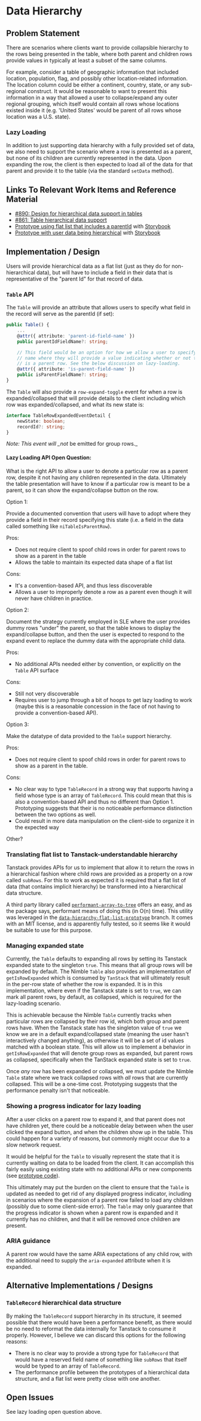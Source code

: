 # Data Hierarchy

## Problem Statement

There are scenarios where clients want to provide collapsible hierarchy to the rows being presented in the table, where both parent and children rows provide values in typically at least a subset of the same columns.

For example, consider a table of geographic information that included location, population, flag, and possibly other location-related information. The location column could be either a continent, country, state, or any sub-regional construct. It would be reasonable to want to present this information in a way that allowed a user to collapse/expand any outer regional grouping, which itself would contain all rows whose locations existed inside it (e.g. 'United States' would be parent of all rows whose location was a U.S. state).

### Lazy Loading

In addition to just supporting data hierarchy with a fully provided set of data, we also need to support the scenario where a row is presented as a parent, but none of its children are currently represented in the data. Upon expanding the row, the client is then expected to load all of the data for that parent and provide it to the table (via the standard `setData` method).

## Links To Relevant Work Items and Reference Material

-   [#890: Design for hierarchical data support in tables](https://github.com/ni/nimble/issues/890)
-   [#861: Table hierarchical data support](https://github.com/ni/nimble/issues/861)
-   [Prototype using flat list that includes a parentId](https://github.com/ni/nimble/tree/data-hierarchy-flat-list-prototype) with [Storybook](https://60e89457a987cf003efc0a5b-qzwoshcidz.chromatic.com/?path=/story/incubating-table--table&args=data:LargeDataSet)
-   [Prototype with user data being hierarchical](https://github.com/ni/nimble/tree/data-hierarchy-prototype) with [Storybook](https://60e89457a987cf003efc0a5b-yncupvnoes.chromatic.com/?path=/story/incubating-table--table&args=data:LargeDataSet)

## Implementation / Design

Users will provide hierarchical data as a flat list (just as they do for non-hierarchical data), but will have to include a field in their data that is representative of the "parent Id" for that record of data.

### `Table` API

The `Table` will provide an attribute that allows users to specify what field in the record will serve as the parentId (if set):

```ts
public Table() {
    ...
    @attr({ attribute: 'parent-id-field-name' })
    public parentIdFieldName?: string;

    // This field would be an option for how we allow a user to specify the field
    // name where they will provide a value indicating whether or not that row
    // is a parent row. See the below discussion on lazy-loading.
    @attr({ attribute: 'is-parent-field-name' })
    public isParentFieldName?: string;
}
```

The `Table` will also provide a `row-expand-toggle` event for when a row is expanded/collapsed that will provide details to the client including which row was expanded/collapsed, and what its new state is:

```ts
interface TableRowExpandedEventDetail {
    newState: boolean;
    recordId?: string;
}
```

_Note: This event will \_not_ be emitted for group rows.\_

#### Lazy Loading API Open Question:

What is the right API to allow a user to denote a particular row as a parent row, despite it not having any children represented in the data. Ultimately the table presentation will have to know if a particular row is meant to be a parent, so it can show the expand/collapse button on the row.

Option 1:

Provide a documented convention that users will have to adopt where they provide a field in their record specifying this state (i.e. a field in the data called something like `niTableIsParentRow`).

Pros:

-   Does not require client to spoof child rows in order for parent rows to show as a parent in the table
-   Allows the table to maintain its expected data shape of a flat list

Cons:

-   It's a convention-based API, and thus less discoverable
-   Allows a user to improperly denote a row as a parent even though it will never have children in practice.

Option 2:

Document the strategy currently employed in SLE where the user provides dummy rows "under" the parent, so that the table knows to display the expand/collapse button, and then the user is expected to respond to the expand event to replace the dummy data with the appropriate child data.

Pros:

-   No additional APIs needed either by convention, or explicitly on the `Table` API surface

Cons:

-   Still not very discoverable
-   Requires user to jump through a bit of hoops to get lazy loading to work (maybe this is a reasonable concession in the face of not having to provide a convention-based API).

Option 3:

Make the datatype of data provided to the `Table` support hierarchy.

Pros:

-   Does not require client to spoof child rows in order for parent rows to show as a parent in the table.

Cons:

-   No clear way to type `TableRecord` in a strong way that supports having a field whose type is an array of `TableRecord`. This could mean that this is also a convention-based API and thus no different than Option 1. Prototyping suggests that their is no noticeable performance distinction between the two options as well.
-   Could result in more data manipulation on the client-side to organize it in the expected way

Other?

### Translating flat list to Tanstack-understandable hierarchy

Tanstack provides APIs for us to implement that allow it to return the rows in a hierarchical fashion where child rows are provided as a property on a row called `subRows`. For this to work as expected it is required that a flat list of data (that contains implicit hierarchy) be transformed into a hierarchical data structure.

A third party library called [`performant-array-to-tree`](https://www.npmjs.com/package/performant-array-to-tree) offers an easy, and as the package says, performant means of doing this (in O(n) time). This utility was leveraged in the [`data-hierarchy-flat-list-prototype`](https://github.com/ni/nimble/tree/data-hierarchy-flat-list-prototype) branch. It comes with an MIT license, and is apparently fully tested, so it seems like it would be suitable to use for this purpose.

### Managing expanded state

Currently, the `Table` defaults to expanding all rows by setting its Tanstack expanded state to the singleton `true`. This means that all group rows will be expanded by default. The Nimble `Table` also provides an implementation of `getIsRowExpanded` which is consumed by `TanStack` that will ultimately result in the per-row state of whether the row is expanded. It is in this implementation, where even if the Tanstack state is set to `true`, we can mark all parent rows, by default, as collapsed, which is required for the lazy-loading scenario.

This is achievable because the Nimble `Table` currently tracks when particular rows are collapsed by their row id, which both group and parent rows have. When the Tanstack state has the singleton value of `true` we know we are in a default expand/collapsed state (meaning the user hasn't interactively changed anything), as otherwise it will be a set of id values matched with a boolean state. This will allow us to implement a behavior in `getIsRowExpanded` that will denote group rows as expanded, but parent rows as collapsed, specifically when the TanStack expanded state is set to `true`.

Once _any_ row has been expanded or collapsed, we must update the Nimble `Table` state where we track collapsed rows with _all_ rows that are currently collapsed. This will be a one-time cost. Prototyping suggests that the performance penalty isn't that noticeable.

### Showing a progress indicator for lazy loading

After a user clicks on a parent row to expand it, and that parent does not have children yet, there could be a noticeable delay between when the user clicked the expand button, and when the children show up in the table. This could happen for a variety of reasons, but commonly might occur due to a slow network request.

It would be helpful for the `Table` to visually represent the state that it is currently waiting on data to be loaded from the client. It can accomplish this fairly easily using existing state with no additional APIs or new components (see [prototype code](https://github.com/ni/nimble/commit/27c92c42f81076c0906e143808a3120962c660e9)).

This ultimately may put the burden on the client to ensure that the `Table` is updated as needed to get rid of any displayed progress indicator, including in scenarios where the expansion of a parent row failed to load any children (possibly due to some client-side error). The `Table` may only guarantee that the progress indicator is shown when a parent row is expanded and it currently has no children, and that it will be removed once children are present.

### ARIA guidance

A parent row would have the same ARIA expectations of any child row, with the additional need to supply the `aria-expanded` attribute when it is expanded.

## Alternative Implementations / Designs

### `TableRecord` hierarchical data structure

By making the `TableRecord` support hierarchy in its structure, it seemed possible that there would have been a performance benefit, as there would be no need to reformat the data internally for Tanstack to consume it properly. However, I believe we can discard this options for the following reasons:

-   There is no clear way to provide a strong type for `TableRecord` that would have a reserved field name of something like `subRows` that itself would be typed to an array of `TableRecord`.
-   The performance profile between the prototypes of a hierarchical data structure, and a flat list were pretty close with one another.

## Open Issues

See lazy loading open question above.
